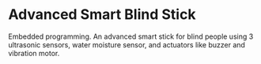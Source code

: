 # Advanced Smart Blind Stick
 Embedded programming. An advanced smart stick for blind people using 3 ultrasonic sensors, water moisture sensor, and actuators like buzzer and vibration motor.

